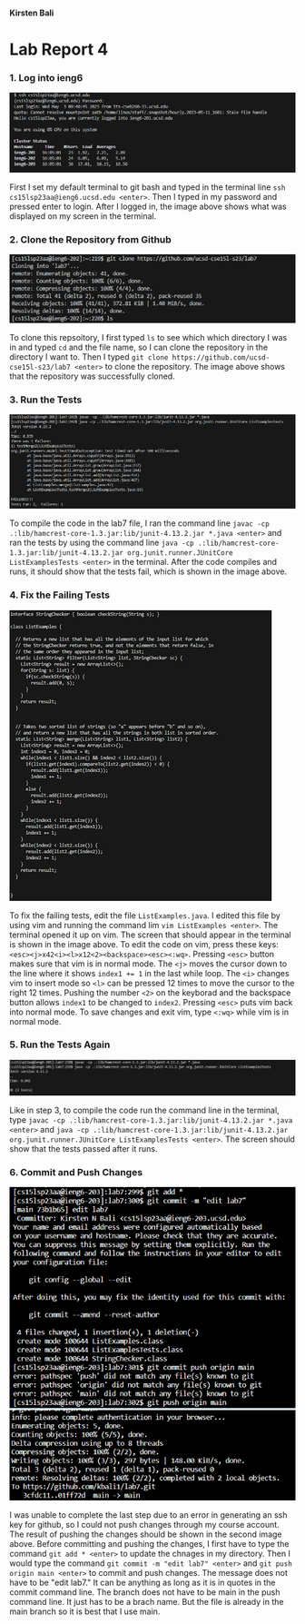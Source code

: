 #### Kirsten Bali

# Lab Report 4

### 1. Log into ieng6
![Image](Capture.PNG)

First I set my default terminal to git bash and typed in the terminal line `ssh cs15lsp23aa@ieng6.ucsd.edu <enter>`. Then I typed in my password and pressed enter to login. After I logged in, the image above shows what was displayed on my screen in the terminal.

  
### 2. Clone the Repository from Github 
![Image](Lab7GitClone.PNG)

To clone this repsoitory, I first typed `ls` to see which which directory I was in and typed `cd` and the file name, so I can clone the repository in the directory I want to. Then I typed `git clone https://github.com/ucsd-cse15l-s23/lab7 <enter>` to clone the repository. The image above shows that the repository was successfully cloned.

  
### 3. Run the Tests
![Image](Lab7MyFail.png)

To compile the code in the lab7 file, I ran the command line `javac -cp .:lib/hamcrest-core-1.3.jar:lib/junit-4.13.2.jar *.java <enter>` and ran the tests by using the command line `java -cp .:lib/hamcrest-core-1.3.jar:lib/junit-4.13.2.jar org.junit.runner.JUnitCore ListExamplesTests <enter>` in the terminal. After the code compiles and runs, it should show that the tests fail, which is shown in the image above.


### 4. Fix the Failing Tests
![Image](Lab7FixedBugs.png)
  
To fix the failing tests, edit the file `ListExamples.java`. I edited this file by using vim and running the command lim `vim ListExamples <enter>`. The terminal opened it up on vim. The screen that should appear in the terminal is shown in the image above. To edit the code on vim, press these keys: `<esc><j>x42<i><l>x12<2><backspace><esc><:wq>`. Pressing `<esc>` button makes sure that vim is in normal mode. The `<j>` moves the cursor down to the line where it shows `index1 += 1` in the last while loop. The `<i>` changes vim to insert mode so `<l>` can be pressed 12 times to move the cursor to the right 12 times. Pushing the number `<2>` on the keyborad and the backspace button allows `index1` to be changed to `index2`. Pressing `<esc>` puts vim back into normal mode. To save changes and exit vim, type `<:wq>` while vim is in normal mode.


### 5. Run the Tests Again
![Image](Lab7Mysuccess.PNG)

Like in step 3, to compile the code run the command line in the terminal, type `javac -cp .:lib/hamcrest-core-1.3.jar:lib/junit-4.13.2.jar *.java <enter>` and `java -cp .:lib/hamcrest-core-1.3.jar:lib/junit-4.13.2.jar org.junit.runner.JUnitCore ListExamplesTests <enter>`. The screen should show that the tests passed after it runs.

  
### 6. Commit and Push Changes
![Image](Lab7gitCommit.png)
![Image](Lab7Push.png)

I was unable to complete the last step due to an error in generating an ssh key for github, so I could not push changes through my course account. The result of pushing the changes should be shown in the second image above. Before committing and pushing the changes, I first have to type the command `git add * <enter>` to update the chnages in my directory. Then I would type the command `git commit -m "edit lab7" <enter>` and `git push origin main <enter>` to commit and push changes. The message does not have to be "edit lab7." It can be anything as long as it is in quotes in the commit command line. The branch does not have to be main in the push command line. It just has to be a brach name. But the file is already in the main branch so it is best that I use main. 
